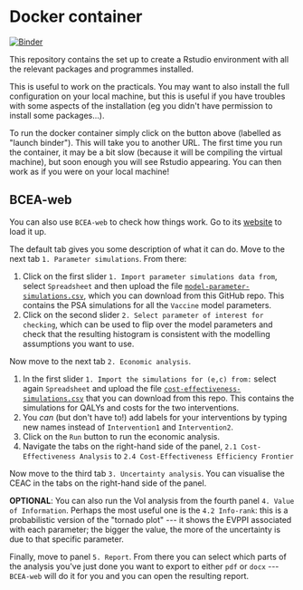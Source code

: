 # Docker container 

[![Binder](https://mybinder.org/badge_logo.svg)](https://mybinder.org/v2/gh/rhart1/Health-Economic-Modeling-in-R_A-Hands-on-Introduction-/docker?urlpath=rstudio)

This repository contains the set up to create a Rstudio environment with all the relevant packages and programmes installed.

This is useful to work on the practicals. You may want to also install the full configuration on your local machine, but this is useful if you have troubles with some aspects of the installation (eg you didn't have permission to install some packages...).

To run the docker container simply click on the button above (labelled as "launch binder"). This will take you to another URL. The first time you run the container, it may be a bit slow (because it will be compiling the virtual machine), but soon enough you will see Rstudio appearing. You can then work as if you were on your local machine!

## BCEA-web
You can also use `BCEA-web` to check how things work. Go to its [website](https://egon.stats.ucl.ac.uk/projects/BCEAweb/) to load it up.

The default tab gives you some description of what it can do. Move to the next tab `1. Parameter simulations`. From there:

1. Click on the first slider `1. Import parameter simulations data from`, select `Spreadsheet` and then upload the file [`model-parameter-simulations.csv`](https://github.com/rhart1/Health-Economic-Modeling-in-R_A-Hands-on-Introduction-/blob/docker/model-parameters-simulations.csv), which you can download from this GitHub repo. This contains the PSA simulations for all the `Vaccine` model parameters.
2. Click on  the second slider `2. Select parameter of interest for checking`, which can be used to flip over the model parameters and check that the resulting histogram is consistent with the modelling assumptions you want to use.

Now move to the next tab `2. Economic analysis`. 

1. In the first slider `1. Import the simulations for (e,c) from:` select again `Spreadsheet` and upload the file [`cost-effectiveness-simulations.csv`](https://github.com/rhart1/Health-Economic-Modeling-in-R_A-Hands-on-Introduction-/blob/docker/cost-effectiveness-simulations.csv) that you can download from this repo. This contains the simulations for QALYs and costs for the two interventions.
2. You *can* (but don't have to!) add labels for your interventions by typing new names instead of `Intervention1` and `Intervention2`.
3. Click on the `Run` button to run the economic analysis. 
4. Navigate the tabs on the right-hand side of the panel, `2.1 Cost-Effectiveness Analysis` to `2.4 Cost-Effectiveness Efficiency Frontier`

Now move to the third tab `3. Uncertainty analysis`. You can visualise the CEAC in the tabs on the right-hand side of the panel.

**OPTIONAL**: You can also run the VoI analysis from the fourth panel `4. Value of Information`. Perhaps the most useful one is the `4.2 Info-rank`: this is a probabilistic version of the "tornado plot" --- it shows the EVPPI associated with each parameter; the bigger the value, the more of the uncertainty is due to that specific parameter.

Finally, move to panel `5. Report`. From there you can select which parts of the analysis you've just done you want to export to either `pdf` or `docx` --- `BCEA-web` will do it for you and you can open the resulting report.

